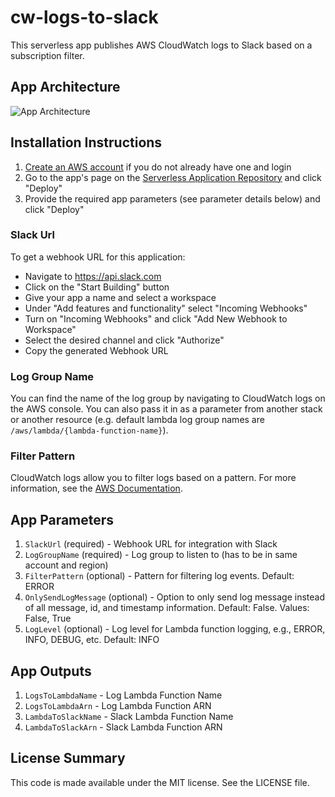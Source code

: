 # cw-logs-to-slack

This serverless app publishes AWS CloudWatch logs to Slack based on a subscription filter.

## App Architecture

![App Architecture](https://github.com/keetonian/cw-logs-to-slack/raw/master/images/cw-logs-to-slack.png)

## Installation Instructions

1. [Create an AWS account](https://portal.aws.amazon.com/gp/aws/developer/registration/index.html) if you do not already have one and login
1. Go to the app's page on the [Serverless Application Repository](https://serverlessrepo.aws.amazon.com/applications/arn:aws:serverlessrepo:us-east-1:289559741701:applications~cw-logs-to-slack) and click "Deploy"
1. Provide the required app parameters (see parameter details below) and click "Deploy"

### Slack Url
To get a webhook URL for this application:
* Navigate to https://api.slack.com
* Click on the "Start Building" button
* Give your app a name and select a workspace
* Under "Add features and functionality" select "Incoming Webhooks"
* Turn on "Incoming Webhooks" and click "Add New Webhook to Workspace"
* Select the desired channel and click "Authorize"
* Copy the generated Webhook URL

### Log Group Name
You can find the name of the log group by navigating to CloudWatch logs on the AWS console. You can also pass it in as a parameter from another stack or another resource (e.g. default lambda log group names are `/aws/lambda/{lambda-function-name}`).

### Filter Pattern
CloudWatch logs allow you to filter logs based on a pattern. For more information, see the [AWS Documentation](https://docs.aws.amazon.com/AmazonCloudWatch/latest/logs/FilterAndPatternSyntax.html).

## App Parameters

1. `SlackUrl` (required) - Webhook URL for integration with Slack
1. `LogGroupName` (required) - Log group to listen to (has to be in same account and region)
1. `FilterPattern` (optional) - Pattern for filtering log events. Default: ERROR
1. `OnlySendLogMessage` (optional) - Option to only send log message instead of all message, id, and timestamp information. Default: False. Values: False, True
1. `LogLevel` (optional) - Log level for Lambda function logging, e.g., ERROR, INFO, DEBUG, etc. Default: INFO

## App Outputs

1. `LogsToLambdaName` - Log Lambda Function Name
1. `LogsToLambdaArn` - Log Lambda Function ARN
1. `LambdaToSlackName` - Slack Lambda Function Name
1. `LambdaToSlackArn` - Slack Lambda Function ARN

## License Summary

This code is made available under the MIT license. See the LICENSE file.